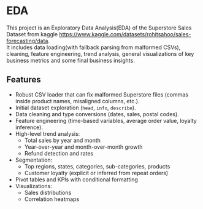 # EDA
This project is an Exploratory Data Analysis(EDA) of the Superstore Sales Dataset from kaggle https://www.kaggle.com/datasets/rohitsahoo/sales-forecasting/data.  
It includes data loading(with fallback parsing from malformed CSVs), cleaning, feature engineering, trend analysis, general visualizations of key business metrics and some final business insights.

## Features
- Robust CSV loader that can fix malformed Superstore files (commas inside product names, misaligned columns, etc.).
- Initial dataset exploration (`head`, `info`, `describe`).
- Data cleaning and type conversions (dates, sales, postal codes).
- Feature engineering (time-based variables, average order value, loyalty inference).
- High-level trend analysis:
  - Total sales by year and month
  - Year-over-year and month-over-month growth
  - Refund detection and rates
- Segmentation:
  - Top regions, states, categories, sub-categories, products
  - Customer loyalty (explicit or inferred from repeat orders)
- Pivot tables and KPIs with conditional formatting
- Visualizations:
  - Sales distributions
  - Correlation heatmaps
